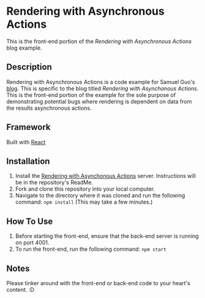Rendering with Asynchronous Actions
========================

This is the front-end portion of the _Rendering with Asynchronous Actions_ blog example.

## Description
Rendering with Asynchronous Actions is a code example for Samuel Guo's [blog](https://medium.com/@guosamuel1114). This is specific to the blog titled _Rendering with Asynchonous Actions_. This is the front-end portion of the example for the sole purpose of demonstrating potential bugs where rendering is dependent on data from the results asynchronous actions.

## Framework
Built with [React](https://reactjs.org/)

## Installation
1. Install the [Rendering with Asynchonous Actions](https://github.com/guosamuel/rendering_with_asychronous_actions_back_end) server. Instructions will be in the repository's ReadMe.
2. Fork and clone this repository into your local computer.
3. Navigate to the directory where it was cloned and run the following command: `npm install` (This may take a few minutes.)

## How To Use
1. Before starting the front-end, ensure that the back-end server is running on port 4001.
2. To run the front-end, run the following command: `npm start`

## Notes
Please tinker around with the front-end or back-end code to your heart's content. :D
